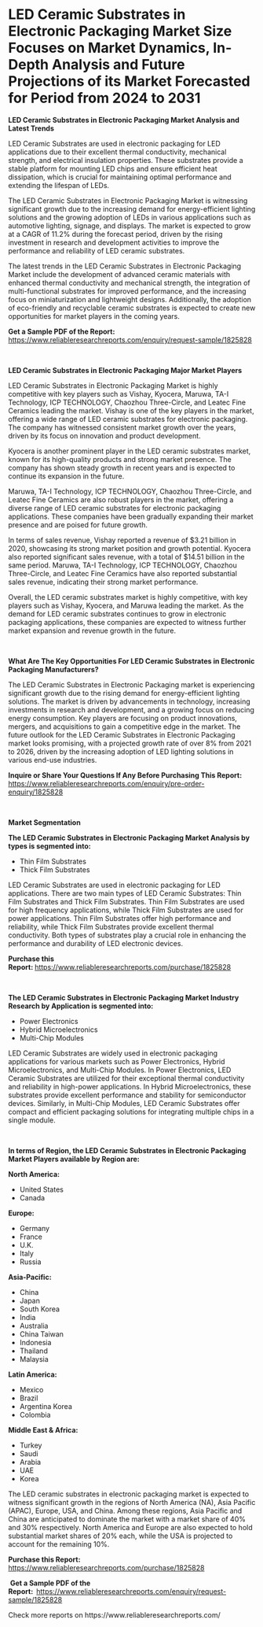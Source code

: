 <p><h1>LED Ceramic Substrates in Electronic Packaging Market Size Focuses on Market Dynamics, In-Depth Analysis and Future Projections of its Market Forecasted for Period from 2024 to 2031</h1></p><p><strong>LED Ceramic Substrates in Electronic Packaging Market Analysis and Latest Trends</strong></p>
<p><p>LED Ceramic Substrates are used in electronic packaging for LED applications due to their excellent thermal conductivity, mechanical strength, and electrical insulation properties. These substrates provide a stable platform for mounting LED chips and ensure efficient heat dissipation, which is crucial for maintaining optimal performance and extending the lifespan of LEDs.</p><p>The LED Ceramic Substrates in Electronic Packaging Market is witnessing significant growth due to the increasing demand for energy-efficient lighting solutions and the growing adoption of LEDs in various applications such as automotive lighting, signage, and displays. The market is expected to grow at a CAGR of 11.2% during the forecast period, driven by the rising investment in research and development activities to improve the performance and reliability of LED ceramic substrates.</p><p>The latest trends in the LED Ceramic Substrates in Electronic Packaging Market include the development of advanced ceramic materials with enhanced thermal conductivity and mechanical strength, the integration of multi-functional substrates for improved performance, and the increasing focus on miniaturization and lightweight designs. Additionally, the adoption of eco-friendly and recyclable ceramic substrates is expected to create new opportunities for market players in the coming years.</p></p>
<p><strong>Get a Sample PDF of the Report:&nbsp;</strong> <a href="https://www.reliableresearchreports.com/enquiry/request-sample/1825828">https://www.reliableresearchreports.com/enquiry/request-sample/1825828</a></p>
<p>&nbsp;</p>
<p><strong>LED Ceramic Substrates in Electronic Packaging Major Market Players</strong></p>
<p><p>LED Ceramic Substrates in Electronic Packaging Market is highly competitive with key players such as Vishay, Kyocera, Maruwa, TA-I Technology, ICP TECHNOLOGY, Chaozhou Three-Circle, and Leatec Fine Ceramics leading the market. Vishay is one of the key players in the market, offering a wide range of LED ceramic substrates for electronic packaging. The company has witnessed consistent market growth over the years, driven by its focus on innovation and product development.</p><p>Kyocera is another prominent player in the LED ceramic substrates market, known for its high-quality products and strong market presence. The company has shown steady growth in recent years and is expected to continue its expansion in the future.</p><p>Maruwa, TA-I Technology, ICP TECHNOLOGY, Chaozhou Three-Circle, and Leatec Fine Ceramics are also robust players in the market, offering a diverse range of LED ceramic substrates for electronic packaging applications. These companies have been gradually expanding their market presence and are poised for future growth.</p><p>In terms of sales revenue, Vishay reported a revenue of $3.21 billion in 2020, showcasing its strong market position and growth potential. Kyocera also reported significant sales revenue, with a total of $14.51 billion in the same period. Maruwa, TA-I Technology, ICP TECHNOLOGY, Chaozhou Three-Circle, and Leatec Fine Ceramics have also reported substantial sales revenue, indicating their strong market performance.</p><p>Overall, the LED ceramic substrates market is highly competitive, with key players such as Vishay, Kyocera, and Maruwa leading the market. As the demand for LED ceramic substrates continues to grow in electronic packaging applications, these companies are expected to witness further market expansion and revenue growth in the future.</p></p>
<p>&nbsp;</p>
<p><strong>What Are The Key Opportunities For LED Ceramic Substrates in Electronic Packaging Manufacturers?</strong></p>
<p><p>The LED Ceramic Substrates in Electronic Packaging market is experiencing significant growth due to the rising demand for energy-efficient lighting solutions. The market is driven by advancements in technology, increasing investments in research and development, and a growing focus on reducing energy consumption. Key players are focusing on product innovations, mergers, and acquisitions to gain a competitive edge in the market. The future outlook for the LED Ceramic Substrates in Electronic Packaging market looks promising, with a projected growth rate of over 8% from 2021 to 2026, driven by the increasing adoption of LED lighting solutions in various end-use industries.</p></p>
<p><strong>Inquire or Share Your Questions If Any Before Purchasing This Report:</strong> <a href="https://www.reliableresearchreports.com/enquiry/pre-order-enquiry/1825828">https://www.reliableresearchreports.com/enquiry/pre-order-enquiry/1825828</a></p>
<p>&nbsp;</p>
<p><strong>Market Segmentation</strong></p>
<p><strong>The LED Ceramic Substrates in Electronic Packaging Market Analysis by types is segmented into:</strong></p>
<p><ul><li>Thin Film Substrates</li><li>Thick Film Substrates</li></ul></p>
<p><p>LED Ceramic Substrates are used in electronic packaging for LED applications. There are two main types of LED Ceramic Substrates: Thin Film Substrates and Thick Film Substrates. Thin Film Substrates are used for high frequency applications, while Thick Film Substrates are used for power applications. Thin Film Substrates offer high performance and reliability, while Thick Film Substrates provide excellent thermal conductivity. Both types of substrates play a crucial role in enhancing the performance and durability of LED electronic devices.</p></p>
<p><strong>Purchase this Report:&nbsp;</strong><a href="https://www.reliableresearchreports.com/purchase/1825828">https://www.reliableresearchreports.com/purchase/1825828</a></p>
<p>&nbsp;</p>
<p><strong>The LED Ceramic Substrates in Electronic Packaging Market Industry Research by Application is segmented into:</strong></p>
<p><ul><li>Power Electronics</li><li>Hybrid Microelectronics</li><li>Multi-Chip Modules</li></ul></p>
<p><p>LED Ceramic Substrates are widely used in electronic packaging applications for various markets such as Power Electronics, Hybrid Microelectronics, and Multi-Chip Modules. In Power Electronics, LED Ceramic Substrates are utilized for their exceptional thermal conductivity and reliability in high-power applications. In Hybrid Microelectronics, these substrates provide excellent performance and stability for semiconductor devices. Similarly, in Multi-Chip Modules, LED Ceramic Substrates offer compact and efficient packaging solutions for integrating multiple chips in a single module.</p></p>
<p>&nbsp;</p>
<p><strong>In terms of Region, the LED Ceramic Substrates in Electronic Packaging Market Players available by Region are:</strong></p>
<p>
    <p> <strong> North America: </strong>
        <ul>
            <li>United States</li>
            <li>Canada</li>
        </ul>
        </p> 
    <p> <strong> Europe: </strong>
        <ul>
            <li>Germany</li>
            <li>France</li>
            <li>U.K.</li>
            <li>Italy</li>
            <li>Russia</li>
        </ul>
        </p> 
    <p> <strong> Asia-Pacific: </strong>
        <ul>
            <li>China</li>
            <li>Japan</li>
            <li>South Korea</li>
            <li>India</li>
            <li>Australia</li>
            <li>China Taiwan</li>
            <li>Indonesia</li>
            <li>Thailand</li>
            <li>Malaysia</li>
        </ul>
        </p> 
    <p> <strong> Latin America: </strong>
        <ul>
            <li>Mexico</li>
            <li>Brazil</li>
            <li>Argentina Korea</li>
            <li>Colombia</li>
        </ul>
        </p> 
    <p> <strong> Middle East & Africa: </strong>
        <ul>
            <li>Turkey</li>
            <li>Saudi</li>
            <li>Arabia</li>
            <li>UAE</li>
            <li>Korea</li>
        </ul>
    </p>
    </p>
<p><p>The LED ceramic substrates in electronic packaging market is expected to witness significant growth in the regions of North America (NA), Asia Pacific (APAC), Europe, USA, and China. Among these regions, Asia Pacific and China are anticipated to dominate the market with a market share of 40% and 30% respectively. North America and Europe are also expected to hold substantial market shares of 20% each, while the USA is projected to account for the remaining 10%.</p></p>
<p><strong>Purchase this Report: </strong><a href="https://www.reliableresearchreports.com/purchase/1825828">https://www.reliableresearchreports.com/purchase/1825828</a></p>
<p>&nbsp;<strong>Get a Sample PDF of the Report:&nbsp;&nbsp;</strong><a href="https://www.reliableresearchreports.com/enquiry/request-sample/1825828">https://www.reliableresearchreports.com/enquiry/request-sample/1825828</a></p>
<p><strong></strong></p>
<p>Check more reports on https://www.reliableresearchreports.com/</p>